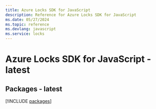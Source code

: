 ```yaml
---
title: Azure Locks SDK for JavaScript
description: Reference for Azure Locks SDK for JavaScript
ms.date: 05/27/2024
ms.topic: reference
ms.devlang: javascript
ms.service: locks
---
```

# Azure Locks SDK for JavaScript - latest
## Packages - latest
[!INCLUDE [packages](locks-index.md)]